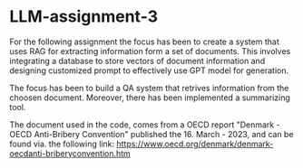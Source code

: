 # LLM-assignment-3

For the following assignment the focus has been to create a system that uses RAG for extracting information form a set of documents. This involves integrating a database to store vectors of document
information and designing customized prompt to effectively use GPT model for generation.

The focus has been to build a QA system that retrives information from the choosen document. Moreover, there has been implemented a summarizing tool.

The document used in the code, comes from a OECD report "Denmark - OECD Anti-Bribery Convention" published the 16. March - 2023, and can be found via. 
the following link: https://www.oecd.org/denmark/denmark-oecdanti-briberyconvention.htm
